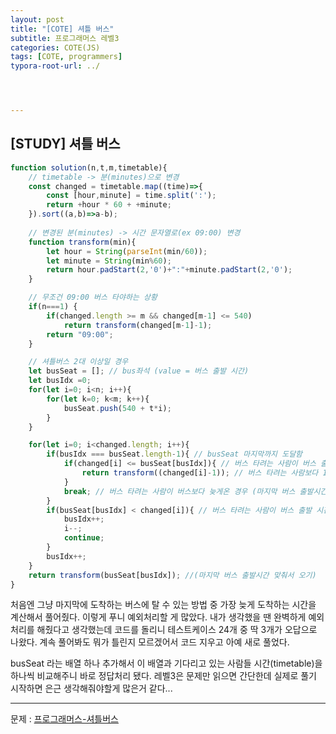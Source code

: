 ```yaml
---
layout: post
title: "[COTE] 셔틀 버스"
subtitle: 프로그래머스 레벨3
categories: COTE(JS)
tags: [COTE, programmers]
typora-root-url: ../




---
```


## [STUDY] 셔틀 버스

```javascript
function solution(n,t,m,timetable){
    // timetable -> 분(minutes)으로 변경
    const changed = timetable.map((time)=>{
        const [hour,minute] = time.split(':');
        return +hour * 60 + +minute;
    }).sort((a,b)=>a-b);
    
    // 변경된 분(minutes) -> 시간 문자열로(ex 09:00) 변경
    function transform(min){
        let hour = String(parseInt(min/60));
        let minute = String(min%60);
        return hour.padStart(2,'0')+":"+minute.padStart(2,'0');
    }

    // 무조건 09:00 버스 타야하는 상황
    if(n===1) {
        if(changed.length >= m && changed[m-1] <= 540)
            return transform(changed[m-1]-1);
        return "09:00";
    }

    // 셔틀버스 2대 이상일 경우
    let busSeat = []; // bus좌석 (value = 버스 출발 시간)
    let busIdx =0;
    for(let i=0; i<n; i++){
        for(let k=0; k<m; k++){
            busSeat.push(540 + t*i);
        }
    }

    for(let i=0; i<changed.length; i++){
        if(busIdx === busSeat.length-1){ // busSeat 마지막까지 도달함
            if(changed[i] <= busSeat[busIdx]){ // 버스 타려는 사람이 버스 출발 시간보다 빨리 옴(탈 수 있는 상황)
                return transform((changed[i]-1)); // 버스 타려는 사람보다 1분 빠르게 오기
            }
            break; // 버스 타려는 사람이 버스보다 늦게온 경우 (마지막 버스 출발시간 맞춰서 오기)
        }
        if(busSeat[busIdx] < changed[i]){ // 버스 타려는 사람이 버스 출발 시간보다 늦게 옴 (해당 bus seat 아무도 못탐)
            busIdx++;
            i--;
            continue;
        }
        busIdx++;
    }
    return transform(busSeat[busIdx]); //(마지막 버스 출발시간 맞춰서 오기)
}
```

처음엔 그냥 마지막에 도착하는 버스에 탈 수 있는 방법 중 가장 늦게 도착하는 시간을 계산해서 풀어줬다. 이렇게 푸니 예외처리할 게 많았다. 내가 생각했을 땐 완벽하게 예외처리를 해줬다고 생각했는데 코드를 돌리니 테스트케이스 24개 중 딱 3개가 오답으로 나왔다. 계속 풀어봐도 뭐가 틀린지 모르겠어서 코드 지우고 아예 새로 풀었다.

busSeat 라는 배열 하나 추가해서 이 배열과 기다리고 있는 사람들 시간(timetable)을 하나씩 비교해주니 바로 정답처리 됐다. 레벨3은 문제만 읽으면 간단한데 실제로 풀기 시작하면 은근 생각해줘야할게 많은거 같다...

---

문제 : [프로그래머스-셔틀버스](https://programmers.co.kr/learn/courses/30/lessons/17678)